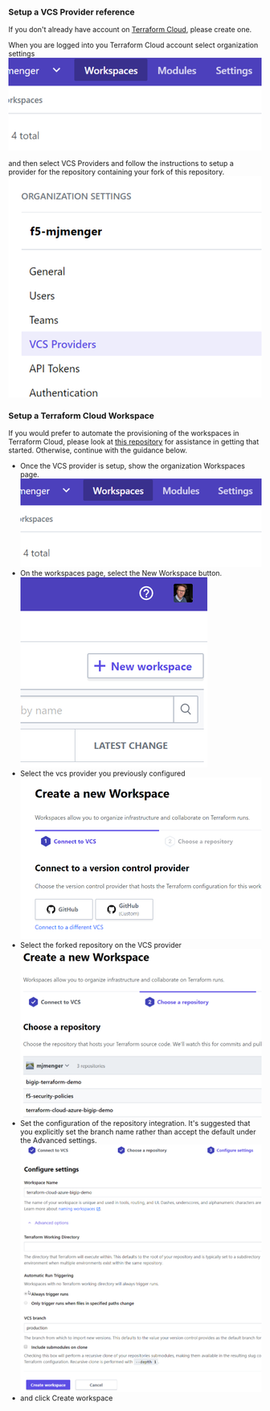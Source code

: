 ### Setup a VCS Provider reference
If you don't already have account on [Terraform Cloud](https://app.terraform.io), please create one.

When you are logged into you Terraform Cloud account select organization settings  
![click org settings](doc_assets/orgsettings.png ) 

and then select VCS Providers and follow the instructions to setup a provider for the repository containing your fork of this repository.  
![click vcs providers][vcsproviders]  

### Setup a Terraform Cloud Workspace
If you would prefer to automate the provisioning of the workspaces in Terraform Cloud, please look at [this repository](https://github.com/mjmenger/terraform-cloud-workspace-provisioning) for assistance in getting that started. Otherwise, continue with the guidance below.
- Once the VCS provider is setup, show the organization Workspaces page.  
![click org settings][orgsettings]  
- On the workspaces page, select the New Workspace button.  
![click + New Workspace][newworkspace]  
- Select the vcs provider you previously configured  
![select the vcs provider][selectvcs]  
- Select the forked repository on the VCS provider  
![select the repository][selectrepo]  
- Set the configuration of the repository integration. It's suggested that you explicitly set the branch name rather than accept the default under the Advanced settings.  
![setup the repo][reposettings]  
- and click Create workspace  



[orgsettings]:doc_assets/orgsettings.png
[vcsproviders]:doc_assets/vcssettings.png
[newworkspace]:doc_assets/newworkspace.png
[vcssettings]:doc_assets/vcssettings.png
[waitingforconfig]:doc_assets/waitingforrepoconfig.png
[terraformvariables]:doc_assets/terraformvariables.png
[environmentvariables]:doc_assets/environmentvariables.png
[selectrepo]:doc_assets/selectrepository.png
[selectvcs]:doc_assets/selectvsprovider.png
[reposettings]:doc_assets/repositorysettings.png

